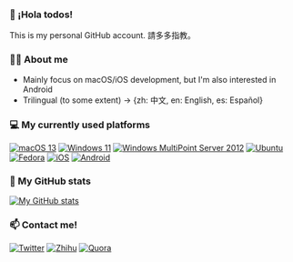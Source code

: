 ### 👋 ¡Hola todos!
This is my personal GitHub account. 請多多指教。

### 🙋‍♀️ About me
- Mainly focus on macOS/iOS development, but I'm also interested in Android
- Trilingual (to some extent) -> {zh: 中文, en: English, es: Español}

### 💻 My currently used platforms
[![macOS 13](https://img.shields.io/badge/macOS%2013-4F4F4F?style=flat-square&logo=apple&logoColor=FFFFFF&labelColor=4F4F4F)](https://www.apple.com/macos/)
[![Windows 11](https://img.shields.io/badge/Windows%2011-0078D4?style=flat-square&logo=windows11&logoColor=FFFFFF&labelColor=0078D4)](https://www.microsoft.com/windows)
[![Windows MultiPoint Server 2012](https://img.shields.io/badge/Windows%20MultiPoint%20Server%202012-00BBFF?style=flat-square&logo=Windows&logoColor=FFFFFF&labelColor=00BBFF)](https://en.wikipedia.org/wiki/Windows_MultiPoint_Server)
[![Ubuntu](https://img.shields.io/badge/Ubuntu%2023.04-E95420?style=flat-square&logo=ubuntu&logoColor=white)](https://releases.ubuntu.com/)
[![Fedora](https://img.shields.io/badge/Fedora%2037-294172?style=flat-square&logo=fedora&logoColor=white)](https://fedoraproject.org/workstation/)
[![iOS](https://img.shields.io/badge/iOS%2016-4F4F4F?style=flat-square&logo=apple&logoColor=FFFFFF&labelColor=4F4F4F)](https://www.apple.com/ios/)
[![Android](https://img.shields.io/badge/Android%2013-3DDC84?style=flat-square&logo=android&logoColor=white)](https://www.android.com/)

### 🔢 My GitHub stats
[![My GitHub stats](https://github-readme-stats.vercel.app/api?username=changanmoon)](https://github.com/anuraghazra/github-readme-stats)

### 📫 Contact me!
[![Twitter](https://img.shields.io/badge/@changanmoon-1da1f2?style=flat-square&logo=twitter&logoColor=white)](https://twitter.com/changanmoon)
[![Zhihu](https://img.shields.io/badge/-冯柒柒-0084ff?style=flat-square&logo=zhihu&logoColor=white)](https://www.zhihu.com/people/changanmoon)
[![Quora](https://img.shields.io/badge/Tiffany%20Feng-B92B27?style=flat-square&logo=quora&logoColor=white&labelColor=B92B27)](https://www.quora.com/profile/Tiffany-Feng-14)
